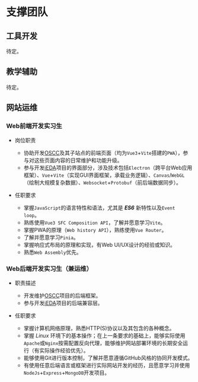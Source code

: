 # 支撑团队

## 工具开发

待定。

## 教学辅助

待定。

## 网站运维

### Web前端开发实习生

- 岗位职责
  - 协助开发[OSCC](https://oscc.cc)及其子站点的前端页面（均为`Vue3`+`Vite`搭建的`PWA`），参与对这些页面内容的日常维护和功能升级。
  -  参与开发[iEDA](https://ieda.oscc.cc)项目的界面部分，涉及技术包括`Electron`（跨平台Web应用框架）、`Vue`+`Vite`（实现GUI界面框架，承载业务逻辑）、`Canvas`/`WebGL`（绘制大规模复杂数据）、`Websocket`+`Protobuf`（前后端数据同步）。

- 任职要求
  - 掌握`JavaScript`的语言特性和语法，尤其是 __*ES6*__ 新特性以及`Event loop`。
  - 熟练使用`Vue3 SFC Composition API`，了解并愿意学习`Vite`。
  - 掌握PWA的原理（`Web history API`），熟练使用`Vue Router`。
  - 了解并愿意学习`Pinia`。
  - 掌握响应式布局的原理和实现，有Web UI/UX设计的经验或知识。
  - 熟悉`Web Assembly`优先。

### Web后端开发实习生（兼运维）

- 职责描述
  - 开发维护[OSCC](https://oscc.cc)项目的后端框架。
  - 参与开发[iEDA](https://ieda.oscc.cc)项目的后端兼容层。

- 任职要求
  - 掌握计算机网络原理，熟悉HTTP(S)协议以及其包含的各种概念。
  - 掌握 *Linux* 环境下的基本操作；在上一条要求的基础上，能够实际使用`Apache`或`Nginx`按需配置反向代理，能够维护网站部署环境的长期安全运行（有实际操作经验优先）。
  - 能够使用Git进行版本控制，了解并愿意遵循GitHub风格的协同开发模式。
  - 有使用任意后端语言或框架进行实际网站开发的经历，且愿意学习并使用`NodeJs`+`Express`+`MongoDB`开发项目。
